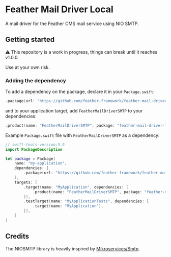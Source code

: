 # Feather Mail Driver Local

A mail driver for the Feather CMS mail service using NIO SMTP.

## Getting started

⚠️ This repository is a work in progress, things can break until it reaches v1.0.0. 

Use at your own risk.

### Adding the dependency

To add a dependency on the package, declare it in your `Package.swift`:

```swift
.package(url: "https://github.com/feather-framework/feather-mail-driver-local.git", .upToNextMinor(from: "0.1.0")),
```

and to your application target, add `FeatherMailDriverSMTP` to your dependencies:

```swift
.product(name: "FeatherMailDriverSMTP", package: "feather-mail-driver-local")
```

Example `Package.swift` file with `FeatherMailDriverSMTP` as a dependency:

```swift
// swift-tools-version:5.9
import PackageDescription

let package = Package(
    name: "my-application",
    dependencies: [
        .package(url: "https://github.com/feather-framework/feather-mail-driver-local.git", .upToNextMinor(from: "0.1.0")),
    ],
    targets: [
        .target(name: "MyApplication", dependencies: [
            .product(name: "FeatherMailDriverSMTP", package: "feather-mail-driver-local")
        ]),
        .testTarget(name: "MyApplicationTests", dependencies: [
            .target(name: "MyApplication"),
        ]),
    ]
)
```

## Credits 

The NIOSMTP library is heavily inspired by [Mikroservices/Smtp](https://github.com/Mikroservices/Smtp).
